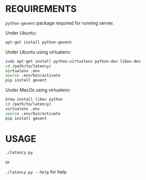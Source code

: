 REQUIREMENTS
============

`python-gevent` package required for running server.

Under Ubuntu:
```bash
apt-get install python-gevent
```

Under Ubuntu using virtualenv:
```bash
sudo apt-get install python-virtualenv python-dev libev-dev
cd /path/to/latency/
virtualenv .env
source .env/bin/activate
pip install gevent
```

Under MacOs using virtualenv:
```bash
brew install libev python
cd /path/to/latency/
virtualenv .env
source .env/bin/activate
pip install gevent
```


USAGE
=====

`./latency.py`

or

`./latency.py --help` for help
